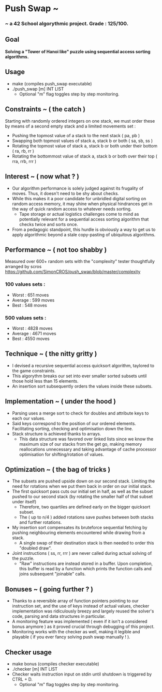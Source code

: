 # Push Swap ~

### ~ a 42 School algorythmic project. Grade : 125/100.
## Goal	
#### Solving a "Tower of Hanoi like" puzzle using sequential access sorting algorithms.
## Usage
- make (compiles push_swap executable)
- ./push_swap [m] INT LIST
	- Optional "m" flag toggles step by step monitoring.

## Constraints ~ ( the catch )
Starting with randomly ordered integers on one stack, we must order these by means of a second empty stack and a limited movements set :

- Pushing the topmost value of a stack to the next stack ( pa, pb )
- Swapping both topmost values of stack a, stack b or both ( sa, sb, ss )
- Rotating the topmost value of stack a, stack b or both under their bottom ( ra, rb, rr )
- Rotating the bottommost value of stack a, stack b or both over their top ( rra, rrb, rrr )

## Interest ~ ( now what ? )
- Our algorithm performance is solely judged against its frugality of moves. Thus, it doesn't need to be shy about checks.  
- While this makes it a poor candidate for unbridled digital sorting on random access memory, it may shine when physical hindrances get in the way of quick random access to whatever needs sorting.
	- Tape storage or actual logistics challenges come to mind as potentially relevant for a sequential access sorting algorithm that checks twice and sorts once.
- From a pedagogic standpoint, this hurdle is obviously a way to get us to apply algorithmic beyond a stale copy-pasting of ubiquitous algorithms.

## Performance ~ ( not too shabby )
Measured over 600+ random sets with the "complexity" tester thoughtfully arranged by scros https://github.com/SimonCROS/push_swap/blob/master/complexity
### 100 values sets :
- Worst : 651 moves
- Average :	599 moves
- Best : 548 moves

### 500 values sets :
- Worst : 4828 moves
- Average :	4671 moves
- Best : 4550 moves

## Technique ~ ( the nitty gritty )
- I devised a recursive sequential access quicksort algorithm, taylored to the game constraints.
- This algorythm breaks our set into ever smaller sorted subsets until those hold less than 15 elements.
- An insertion sort subsequently orders the values inside these subsets.

## Implementation ~ ( under the hood )
- Parsing uses a merge sort to check for doubles and attribute keys to each our values.
- Said keys correspond to the position of our ordered elements. Facilitating sorting, checking and optimisation down the line.
- Stack structure is achieved thanks to arrays.  
	- This data structure was favored over linked lists since we know the maximum size of our stacks from the get go, making memory reallocations unnecessary and taking advantage of cache processor optimisation for shifting/rotation of values.

## Optimization ~ ( the bag of tricks )
- The subsets are pushed upside down on our second stack. Limiting the need for rotations when we put them back in order on our initial stack.
- The first quicksort pass cuts our initial set in half, as well as the subset pushed to our second stack (by rotating the smaller half of that subset under itself)
	- Therefore, two quartiles are defined early on the bigger quicksort subset.  
	- The ( up to n/4 ) added rotations save pushes between both stacks and further rotations.
- My insertion sort compensates its bruteforce sequential fetching by pushing neighbouring elements encountered while drawing from a stack.  
	- A single swap of their destination stack is then needed to order this "doubled draw".
- Joint instructions ( ss, rr, rrr ) are never called during actual solving of the puzzle.  
	- "Raw" instructions are instead stored in a buffer. Upon completion, this buffer is read by a function which prints the function calls and joins subsequent "joinable" calls.

## Bonuses ~ ( going further ? )
- Thanks to a reversible array of function pointers pointing to our instruction set, and the use of keys instead of actual values, checker implementation was ridiculously breezy and largely reused the solver's code, parsing and data structures in particular.
- A monitoring feature was implemented ( even if it isn't a considered bonus anymore ) as it proved crucial through debugging of this project.
- Monitoring works with the checker as well, making it legible and playable ( if you ever fancy solving push swap manually ! ).

## Checker usage
- make bonus (compiles checker executable)
- ./checker [m] INT LIST
- Checker waits instruction input on stdin until shutdown is triggered by CTRL + D.
	- Optional "m" flag toggles step by step monitoring.
